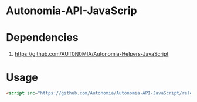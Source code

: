 # Autonomia-API-JavaScrip

# Dependencies
1. https://github.com/AUT0N0MIA/Autonomia-Helpers-JavaScript

# Usage
```html
<script src="https://github.com/Autonomia/Autonomia-API-JavaScript/releases/download/v1.0/Autonomia-API-JavaScript.js"></script>             
```
